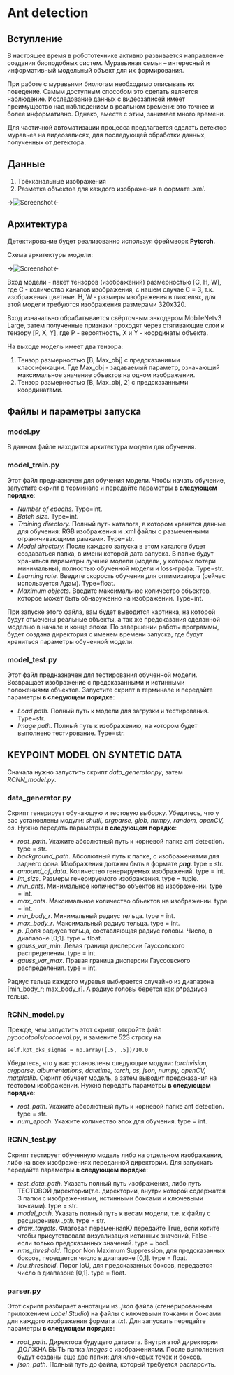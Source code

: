 # Ant detection
## Вступление
В настоящее время в робототехнике активно развивается направление создания биоподобных систем. Муравьиная семья – интересный и информативный модельный объект для их формирования.

При работе с муравьями биологам необходимо описывать их поведение. Самым доступным способом это сделать является наблюдение. Исследование данных с видеозаписей имеет преимущество над наблюдением в реальном времени: это точнее и более информативно. Однако, вместе с этим, занимает много времени.

Для частичной автоматизации процесса предлагается сделать детектор муравьев на видеозаписях, для последующей обработки данных, полученных от детектора.
## Данные
1. Трёхканальные изображения
2. Разметка объектов для каждого изображения в формате *.xml*.

->![Screenshot](Screenshot_2.png)<-

## Архитектура
Детектирование будет реализованно используя фреймворк **Pytorch**.

Схема архитектуры модели:

->![Screenshot](Screenshot.png)<-

Вход модели - пакет тензоров (изображений) размерностью [C, H, W], где С - количество каналов изображения, с нашем случае С = 3, т.к. изображения цветные. H, W - размеры изображения в пикселях, для этой модели требуются изображения размерами 320х320.

Вход изначально обрабатывается свёрточным энкодером MobileNetv3 Large, затем полученные признаки проходят через стягивающие слои к тензору [P, X, Y], где P - вероятность, X и Y - координаты объекта. 

На выходе модель имеет два тензора:
1. Тензор размерностью [B, Max_obj] с предсказаниями классификации. Где Max_obj - задаваемый параметр, означающий максимальное значение объектов на одном изображении.
2. Тензор размерностью [B, Max_obj, 2] с предсказанными координатами.
## Файлы и параметры запуска
### model.py
В данном файле находится архитектура модели для обучения.
### model_train.py
Этот файл предназначен для обучения модели. Чтобы начать обучение, запустите скрипт в терминале и передайте параметры **в следующем порядке**:
- *Number of epochs.* Type=int.
- *Batch size.* Type=int.
- *Training directory.* Полный путь каталога, в котором хранятся данные для обучения: RGB изображения и .xml файлы с размеченными ограничивающими рамками. Type=str.
- *Model directory.* После каждого запуска в этом каталоге будет создаваться папка, в имени которой дата запуска. В папке будут храниться параметры лучшей модели (модели, у которых потери минимальны), полностью обученной модели и loss-графа. Type=str.
- *Learning rate.* Введите скорость обучения для оптимизатора (сейчас используется Адам). Type=float.
- *Maximum objects.* Введите максимальное количество объектов, которое может быть обнаруженно на изображении. Type=int.

При запуске этого файла, вам будет выводится картинка, на которой будут отмечены реальные объекты, а так же предсказания сделанной моделью в начале и конце эпохи. По завершении работы программы, будет создана директория с именем времени запуска, где будут храниться параметры обученной модели.
### model_test.py
Этот файл предназначен для тестирования обученной модели. Возвращает изображение с предсказанными и истинными положениями объектов. Запустите скрипт в терминале и передайте параметры **в следующем порядке**:
- *Load path.* Полный путь к модели для загрузки и тестирования. Type=str.
- *Image path.* Полный путь к изображению, на котором будет выполнено тестирование. Type=str.

## KEYPOINT MODEL ON SYNTETIC DATA
Сначала нужно запустить скрипт *data_generator.py*, затем *RCNN_model.py*.
### data_generator.py
Скрипт генерирует обучающую и тестовую выборку. Убедитесь, что у вас установлены модули: *shutil, argparse, glob, numpy, random, openCV, os*. Нужно передать параметры **в следующем порядке**:
- *root_path*. Укажите абсолютный путь к корневой папке ant detection. type = str.
- *background_path*. Абсолютный путь к папке, с изображениями для заднего фона. Изображения должны быть в формате ***png***. type = str.
- *amound_of_data*. Количество генерируемых изображений. type = int.
- *im_size*. Размеры генерируемого изображения. type = tuple.
- *min_ants*. Минимальное количество объектов на изображении. type = int.
- *max_ants*. Максимальное количество объектов на изображении. type = int.
- *min_body_r*. Минимальный радиус тельца. type = int.
- *max_body_r*. Максимальный радиус тельца. type = int.
- *p*. Доля радиуса тельца, составляющая радиус головы. Число, в диапазоне [0;1]. type = float.
- *gauss_var_min*. Левая граница дисперсии Гауссовского распределения. type = int.
- *gauss_var_max*. Правая граница дисперсии Гауссовского распределения. type = int.

Радиус тельца каждого муравья выбирается случайно из диапазона [min_body_r; max_body_r]. А радиус головы берется как p*радиуса тельца.

### RCNN_model.py
Прежде, чем запустить этот скрипт, откройте файл *pycocotools/cocoeval.py*, и замените 523 строку на

    self.kpt_oks_sigmas = np.array([.5, .5])/10.0

Убедитесь, что у вас установлены следующие модули: *torchvision, argparse, albumentations, datetime, torch, os, json, numpy, openCV, matplotlib*.
Скрипт обучает модель, а затем выводит предсказания на тестовом изображении. Нужно передать параметры **в следующем порядке**:
- *root_path*. Укажите абсолютный путь к корневой папке ant detection. type = str.
- *num_epoch*. Укажите количество эпох для обучения. type = int.

### RCNN_test.py
Скрипт тестирует обученную модель либо на отдельном изображении, либо на всех изображениях переданной директории. Для запускать передайте параметры **в следующем порядке**:
- *test_data_path*. Указать полный путь изображения, либо путь ТЕСТОВОЙ директории(т.е. директории, внутри которой содержатся 3 папки с изображениями, истинными боксами и ключевыми точками). type = str.
- *model_path*. Указать полный путь к весам модели, т.е. к файлу с расширением *.pth*. type = str.
- *draw_targets*. Флаговая переменнаяЮ передайте True, если хотите чтобы присутствовала визуализация истинных значений, False - если только предсказанных значений. type = bool.
- *nms_threshold*. Порог Non Maximum Suppression, для предсказанных боксов, передается число в диапазоне [0,1]. type = float.
- *iou_threshold*. Порог IoU, для предсказанных боксов, передается число в диапазоне [0,1]. type = float.

### parser.py
Этот скрипт разбирает аннотации из *.json* файла (сгенерированным приложением *Label Studio*) на файлы с ключевыми точками и боксами для каждого изображения формата *.txt*. Для запускать передайте параметры **в следующем порядке**:
- *root_path*. Директора будущего датасета. Внутри этой директории ДОЛЖНА БЫТЬ папка *images* с изображениями. После выполнения будут созданы еще две папки: для ключевых точек и боксов. 
- *json_path*. Полный путь до файла, который требуется распарсить.
